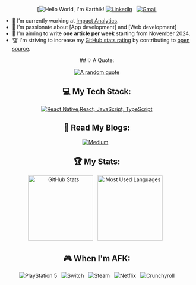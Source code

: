 <div align="center">

[![Hello World, I'm Karthik!](https://github.com/sijju)
[![LinkedIn](https://skillicons.dev/icons?i=linkedin)](https://www.linkedin.com/in/karthikmutyala/) &nbsp;
[![Gmail](https://skillicons.dev/icons?i=gmail)](mailto:karthik.msv1234@gmail.com?subject=Hello%20Jasper,%20From%20Github)

</div>

- 🔭 I’m currently working at [Impact Analytics](https://www.linkedin.com/company/impact-analytics/).
- 🌱 I’m passionate about [App development] and [Web development]
- 📝 I’m aiming to write **one article per week** starting from November 2024.
- 🏆 I'm striving to increase my [GitHub stats rating](#🏆-my-stats) by contributing to [open source](https://opensource.com/resources/what-open-source).

<div align="center">
  ## 💡 A Quote:
  
  [![A random quote](https://quotes-github-readme.vercel.app/api?type=horizontal&theme=dark)](https://github.com/piyushsuthar/github-readme-quotes)

  ## 💻 My Tech Stack:
  
  [![React Native,React, JavaScript, TypeScript](https://skillicons.dev/icons?i=react,react,js,ts)](https://skillicons.dev)

  ## 📖 Read My Blogs:

<p>
    <a target="_blank"href="https://medium.com/@karthiksijju"><img alt="Medium" src="https://img.shields.io/badge/Medium-12100E?style=for-the-badge&logo=medium&logoColor=white" /></a>&nbsp;&nbsp;
</p>

## 🏆 My Stats:

<p>
    <img height=175 alt="GitHub Stats" src="https://github-readme-stats.vercel.app/api?username=kshyun28&show_icons=true&count_private=true&theme=dark" />&nbsp;&nbsp;
    <img height=175 alt="Most Used Languages" src="https://github-readme-stats.vercel.app/api/top-langs/?username=kshyun28&layout=compact&theme=dark" />&nbsp;&nbsp;
</p>

  ## 🎮 When I'm AFK:

![PlayStation 5](https://img.shields.io/badge/Playstation%205-003791?style=for-the-badge&logo=playstation-5&logoColor=white) &nbsp;
![Switch](https://img.shields.io/badge/Switch-E60012?style=for-the-badge&logo=nintendo-switch&logoColor=white) &nbsp;
![Steam](https://img.shields.io/badge/steam-%23000000.svg?style=for-the-badge&logo=steam&logoColor=white) &nbsp;
![Netflix](https://img.shields.io/badge/Netflix-E50914?style=for-the-badge&logo=netflix&logoColor=white) &nbsp;
![Crunchyroll](https://img.shields.io/badge/Crunchyroll-F47521?style=for-the-badge&logo=crunchyroll&logoColor=white)

</div>


